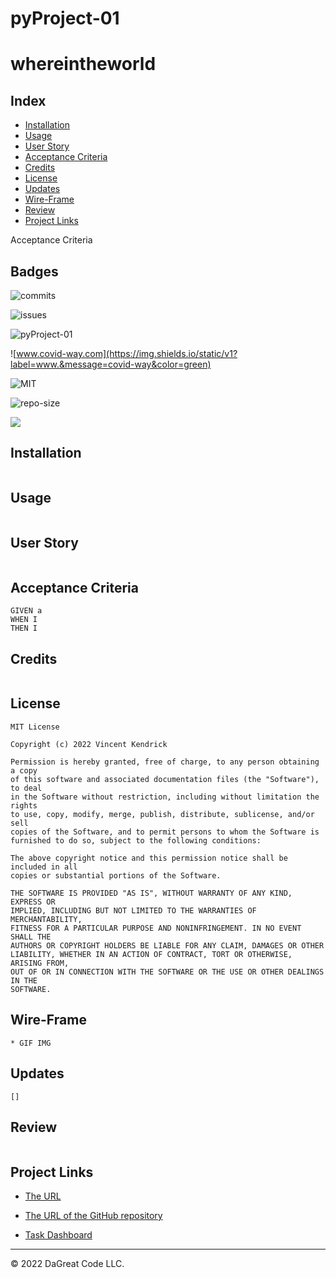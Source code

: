# pyProject-01

# whereintheworld

## Index
- [Installation](#installation)
- [Usage](#usage)
- [User Story](#user-story)
- [Acceptance Criteria](#acceptance-criteria)
- [Credits](#credits)
- [License](#license)
- [Updates](#updates)
- [Wire-Frame](#wire-frame)
- [Review](#review)
- [Project Links](#project-links)

Acceptance Criteria

## Badges

![commits](https://img.shields.io/github/commit-activity/y/dagreatcode/pyProject-01)

![issues](https://img.shields.io/github/issues-pr-raw/dagreatcode/pyProject-01?style=plastic)

![pyProject-01](https://img.shields.io/github/languages/top/dagreatcode/pyProject-01)

![www.covid-way.com](https://img.shields.io/static/v1?label=www.&message=covid-way&color=green)

![MIT](https://img.shields.io/github/license/dagreatcode/pyProject-01)

![repo-size](https://img.shields.io/github/repo-size/dagreatcode/pyProject-01)

![](https://img.shields.io/tokei/lines/github/dagreatcode/whereintheworld)

## Installation

```
```

## Usage

```
```

## User Story

```
```

## Acceptance Criteria

```
GIVEN a
WHEN I
THEN I
```

## Credits

```
```

## License

```
MIT License

Copyright (c) 2022 Vincent Kendrick

Permission is hereby granted, free of charge, to any person obtaining a copy
of this software and associated documentation files (the "Software"), to deal
in the Software without restriction, including without limitation the rights
to use, copy, modify, merge, publish, distribute, sublicense, and/or sell
copies of the Software, and to permit persons to whom the Software is
furnished to do so, subject to the following conditions:

The above copyright notice and this permission notice shall be included in all
copies or substantial portions of the Software.

THE SOFTWARE IS PROVIDED "AS IS", WITHOUT WARRANTY OF ANY KIND, EXPRESS OR
IMPLIED, INCLUDING BUT NOT LIMITED TO THE WARRANTIES OF MERCHANTABILITY,
FITNESS FOR A PARTICULAR PURPOSE AND NONINFRINGEMENT. IN NO EVENT SHALL THE
AUTHORS OR COPYRIGHT HOLDERS BE LIABLE FOR ANY CLAIM, DAMAGES OR OTHER
LIABILITY, WHETHER IN AN ACTION OF CONTRACT, TORT OR OTHERWISE, ARISING FROM,
OUT OF OR IN CONNECTION WITH THE SOFTWARE OR THE USE OR OTHER DEALINGS IN THE
SOFTWARE.
```

## Wire-Frame

```
* GIF IMG
```

## Updates

```
[] 
```

## Review

```
```

## Project Links

- [The URL](https://pytthontest.herokuapp.com/)

- [The URL of the GitHub repository](https://github.com/dagreatcode/pyProject-01)

- [Task Dashboard](https://trello.com/)

---

© 2022 DaGreat Code LLC.